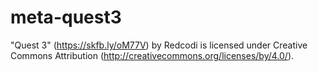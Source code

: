 # meta-quest3

"Quest 3" (https://skfb.ly/oM77V) by Redcodi is licensed under Creative Commons Attribution (http://creativecommons.org/licenses/by/4.0/).

